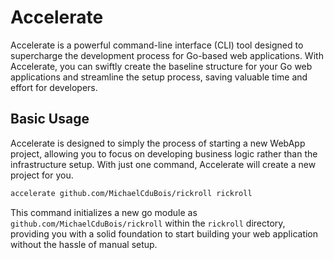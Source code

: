 # Accelerate
Accelerate is a powerful command-line interface (CLI) tool designed to supercharge the development process for Go-based web applications. With Accelerate, you can swiftly create the baseline structure for your Go web applications and streamline the setup process, saving valuable time and effort for developers.

## Basic Usage
Accelerate is designed to simply the process of starting a new WebApp project, allowing you to focus on developing business logic rather than the infrastructure setup. With just one command, Accelerate will create a new project for you.
``` bash
accelerate github.com/MichaelCduBois/rickroll rickroll
```
This command initializes a new go module as `github.com/MichaelCduBois/rickroll` within the `rickroll` directory, providing you with a solid foundation to start building your web application without the hassle of manual setup.

